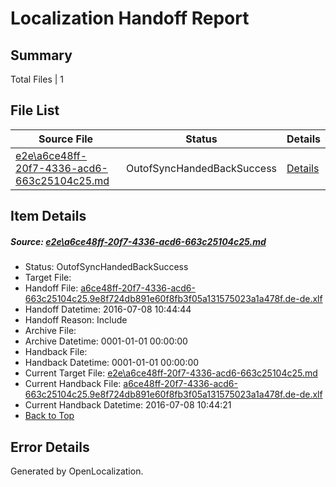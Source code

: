 # <a name='report-top'></a> Localization Handoff Report

## Summary
 Total Files | 1

## File List
 Source File | Status | Details 
 ----------- | ------ | ------- 
 [e2e\a6ce48ff-20f7-4336-acd6-663c25104c25.md](https://github.com/OpenLocalizationTestOrg/oltest/blob/c57b1c8af2f6b84884905c17d320d66d924ef2fe/e2e/a6ce48ff-20f7-4336-acd6-663c25104c25.md) | OutofSyncHandedBackSuccess | [Details](#db613be266f92c8ec11fa7b8c40b016057be0e701)

## Item Details
##### <a name='db613be266f92c8ec11fa7b8c40b016057be0e701'></a> Source: [e2e\a6ce48ff-20f7-4336-acd6-663c25104c25.md](https://github.com/OpenLocalizationTestOrg/oltest/blob/c57b1c8af2f6b84884905c17d320d66d924ef2fe/e2e/a6ce48ff-20f7-4336-acd6-663c25104c25.md)
* Status: OutofSyncHandedBackSuccess
* Target File: 
* Handoff File: [a6ce48ff-20f7-4336-acd6-663c25104c25.9e8f724db891e60f8fb3f05a131575023a1a478f.de-de.xlf](https://github.com/OpenLocalizationTestOrg/olhandoff-e2e/blob/6262c342b79e813e0b71c5acf87a0ae90d8b1bc2/ol-handoff/OpenLocalizationTestOrg/oltest-dede-fly/ci/ht/a6ce48ff-20f7-4336-acd6-663c25104c25.9e8f724db891e60f8fb3f05a131575023a1a478f.de-de.xlf)
* Handoff Datetime: 2016-07-08 10:44:44
* Handoff Reason: Include
* Archive File: 
* Archive Datetime: 0001-01-01 00:00:00
* Handback File: 
* Handback Datetime: 0001-01-01 00:00:00
* Current Target File: [e2e\a6ce48ff-20f7-4336-acd6-663c25104c25.md](https://github.com/OpenLocalizationTestOrg/oltest-dede-fly/blob/6a889634c9cced37f6a7d7aec51309f731133b21/e2e/a6ce48ff-20f7-4336-acd6-663c25104c25.md)
* Current Handback File: [a6ce48ff-20f7-4336-acd6-663c25104c25.9e8f724db891e60f8fb3f05a131575023a1a478f.de-de.xlf](https://github.com/OpenLocalizationTestOrg/olhandback-e2e/blob/885d66efbb3cda739589ef09b2b654e6986e3009/ol-handback/OpenLocalizationTestOrg/oltest-dede-fly/ci/ht/a6ce48ff-20f7-4336-acd6-663c25104c25.9e8f724db891e60f8fb3f05a131575023a1a478f.de-de.xlf)
* Current Handback Datetime: 2016-07-08 10:44:21
* [Back to Top](#report-top)


## Error Details

Generated by OpenLocalization.
